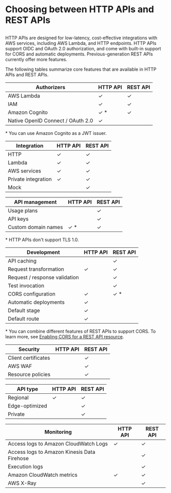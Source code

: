# Choosing between HTTP APIs and REST APIs<a name="http-api-vs-rest"></a>

## <a name="http-api-vs-rest.differences"></a>

HTTP APIs are designed for low\-latency, cost\-effective integrations with AWS services, including AWS Lambda, and HTTP endpoints\. HTTP APIs support OIDC and OAuth 2\.0 authorization, and come with built\-in support for CORS and automatic deployments\. Previous\-generation REST APIs currently offer more features\.

The following tables summarize core features that are available in HTTP APIs and REST APIs\.


| Authorizers | HTTP API | REST API | 
| --- | --- | --- | 
|  AWS Lambda  |  ✓  |  ✓  | 
|  IAM  |  ✓  |  ✓  | 
|  Amazon Cognito  |  ✓ \*  |  ✓  | 
|  Native OpenID Connect / OAuth 2\.0  |  ✓  |   | 

\* You can use Amazon Cognito as a JWT issuer\.


| Integration | HTTP API | REST API | 
| --- | --- | --- | 
|  HTTP  |  ✓  |  ✓  | 
|  Lambda  |  ✓  |  ✓  | 
|  AWS services  |  ✓  |  ✓  | 
|  Private integration  |  ✓  |  ✓  | 
|  Mock  |   |  ✓  | 


| API management | HTTP API | REST API | 
| --- | --- | --- | 
|  Usage plans  |   |  ✓  | 
|  API keys  |   |  ✓  | 
|  Custom domain names  |  ✓ \*  |  ✓  | 

\* HTTP APIs don't support TLS 1\.0\.


| Development | HTTP API | REST API | 
| --- | --- | --- | 
|  API caching  |   |  ✓  | 
|  Request transformation  |  ✓  |  ✓  | 
|  Request / response validation  |   |  ✓  | 
|  Test invocation  |   |  ✓  | 
|  CORS configuration  |  ✓  |  ✓ \*  | 
|  Automatic deployments  |  ✓  |   | 
|  Default stage  |  ✓  |   | 
|  Default route  |  ✓  |   | 

\* You can combine different features of REST APIs to support CORS\. To learn more, see [Enabling CORS for a REST API resource](how-to-cors.md)\.


| Security | HTTP API | REST API | 
| --- | --- | --- | 
|  Client certificates  |   |  ✓  | 
|  AWS WAF  |   |  ✓  | 
|  Resource policies  |   |  ✓  | 


| API type | HTTP API | REST API | 
| --- | --- | --- | 
|  Regional  |  ✓  |  ✓  | 
|  Edge\-optimized  |   |  ✓  | 
|  Private  |   |  ✓  | 


| Monitoring | HTTP API | REST API | 
| --- | --- | --- | 
|  Access logs to Amazon CloudWatch Logs  |  ✓  |  ✓  | 
|  Access logs to Amazon Kinesis Data Firehose  |   |  ✓  | 
|  Execution logs  |   |  ✓  | 
|  Amazon CloudWatch metrics  |  ✓  |  ✓  | 
|  AWS X\-Ray  |   |  ✓  | 